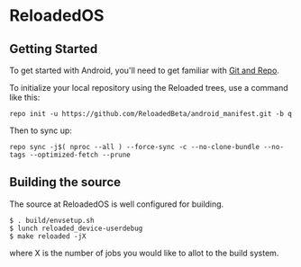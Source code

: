 ReloadedOS
===========

Getting Started
---------------

To get started with Android, you'll need to get
familiar with [Git and Repo](http://source.android.com/source/using-repo.html).

To initialize your local repository using the Reloaded trees, use a command like this:

    repo init -u https://github.com/ReloadedBeta/android_manifest.git -b q

Then to sync up:

    repo sync -j$( nproc --all ) --force-sync -c --no-clone-bundle --no-tags --optimized-fetch --prune

Building the source
---------------

The source at ReloadedOS is well configured for building.

    $ . build/envsetup.sh
    $ lunch reloaded_device-userdebug
    $ make reloaded -jX

where X is the number of jobs you would like to allot to the build system.
